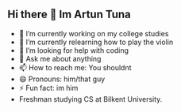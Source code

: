 ## Hi there 👋 Im Artun Tuna
- 🔭 I’m currently working on my college studies
- 🌱 I’m currently relearning how to play the violin
- 🤔 I’m looking for help with coding
- 💬 Ask me about anything
- 📫 How to reach me: You shouldnt
- 😄 Pronouns: him/that guy
- ⚡ Fun fact: im him
- Freshman studying CS at Bilkent University.

<!--
**cartoonytouch/cartoonytouch** is a ✨ _special_ ✨ repository because its `README.md` (this file) appears on your GitHub profile.

- 🔭 I’m currently working on my college studies
- 🌱 I’m currently relearning how to play the violin
- 🤔 I’m looking for help with coding
- 💬 Ask me about anything
- 📫 How to reach me: You shouldnt
- 😄 Pronouns: him/that guy
- ⚡ Fun fact: im him
-->
